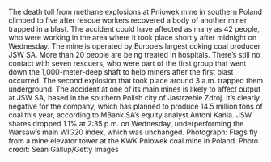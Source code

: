 The death toll from methane explosions at Pniowek mine in southern Poland climbed to five after rescue workers recovered a body of another miner trapped in a blast.
The accident could have affected as many as 42 people, who were working in the area where it took place shortly after midnight on Wednesday. The mine is operated by Europe’s largest coking coal producer JSW SA.
More than 20 people are being treated in hospitals. There’s still no contact with seven rescuers, who were part of the first group that went down the 1,000-meter-deep shaft to help miners after the first blast occurred. The second explosion that took place around 3 a.m. trapped them underground.
The accident at one of its main mines is likely to affect output at JSW SA, based in the southern Polish city of Jastrzebie Zdroj. It’s clearly negative for the company, which has planned to produce 14.5 million tons of coal this year, according to MBank SA’s equity analyst Antoni Kania.
JSW shares dropped 1.1% at 2:35 p.m. on Wednesday, underperforming the Warsaw’s main WIG20 index, which was unchanged.
Photograph: Flags fly from a mine elevator tower at the KWK Pniowek coal mine in Poland. Photo credit: Sean Gallup/Getty Images